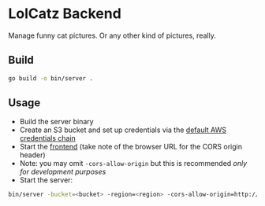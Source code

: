 # LolCatz Backend

Manage funny cat pictures. Or any other kind of pictures, really.

## Build

```sh
go build -o bin/server .
```

## Usage

- Build the server binary
- Create an S3 bucket and set up credentials via the [default AWS credentials chain](https://docs.aws.amazon.com/sdk-for-go/v1/developer-guide/configuring-sdk.html#specifying-credentials)
- Start the [frontend](https://github.com/joerx/lolcatz-frontend) (take note of the browser URL for the CORS origin header)
- Note: you may omit `-cors-allow-origin` but this is recommended _only for development purposes_
- Start the server:

```sh
bin/server -bucket=<bucket> -region=<region> -cors-allow-origin=http://localhost:3000
```
